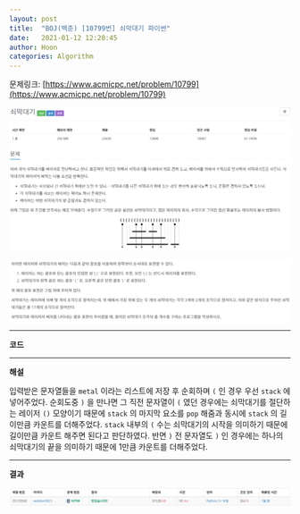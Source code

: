 ```yaml
---
layout: post
title:  "BOJ(백준) [10799번] 쇠막대기 파이썬"
date:   2021-01-12 12:20:45
author: Hoon
categories: Algorithm
---
```


문제링크: [https://www.acmicpc.net/problem/10799](https://www.acmicpc.net/problem/10799)

![쇠막대기문제1.PNG](https://github.com/hoon-923/hoon-923.github.io/blob/main/_images/Algorithm/BOJ/10799/%EC%87%A0%EB%A7%89%EB%8C%80%EA%B8%B0%EB%AC%B8%EC%A0%9C1.PNG?raw=true)

![쇠막대기문제2.PNG](https://github.com/hoon-923/hoon-923.github.io/blob/main/_images/Algorithm/BOJ/10799/%EC%87%A0%EB%A7%89%EB%8C%80%EA%B8%B0%EB%AC%B8%EC%A0%9C2.PNG?raw=true)

----

**코드**

<script src="https://gist.github.com/hoon-923/b32f56ae2f76118c373f407667086b6e.js"></script>

----

**해설**

입력받은 문자열들을 `metal` 이라는 리스트에 저장 후 순회하며 `(` 인 경우 우선 `stack` 에 넣어주었다. 순회도중 `)` 을 만나면 그 직전 문자열이 `(` 였던 경우에는 쇠막대기를 절단하는 레이저 `()` 모양이기 때문에 `stack` 의 마지막 요소를 `pop` 해줌과 동시에 `stack` 의 길이만큼 카운트를 더해주었다. `stack` 내부의 `(` 수는 쇠막대기의 시작을 의미하기 때문에 길이만큼 카운트 해주면 된다고 판단하였다. 반면 `)` 전 문자열도 `)` 인 경우에는 하나의 쇠막대기의 끝을 의미하기 때문에 1만큼 카운트를 더해주었다.

----

**결과**

![쇠막대기결과.PNG](https://github.com/hoon-923/hoon-923.github.io/blob/main/_images/Algorithm/BOJ/10799/%EC%87%A0%EB%A7%89%EB%8C%80%EA%B8%B0%EA%B2%B0%EA%B3%BC.PNG?raw=true)

